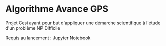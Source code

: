# Algorithme Avance GPS

Projet Cesi ayant pour but d'appliquer une démarche scientifique à l'étude d'un problème NP Difficile

Requis au lancement : Jupyter Notebook
